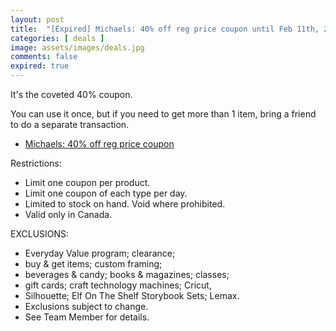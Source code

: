 ```yaml
---
layout: post
title:  "[Expired] Michaels: 40% off reg price coupon until Feb 11th, 2025"
categories: [ deals ]
image: assets/images/deals.jpg
comments: false
expired: true
---
```


It's the coveted 40% coupon.

You can use it once, but if you need to get more than 1 item, bring a friend to do a separate transaction.

- [Michaels: 40% off reg price coupon](https://canada.michaels.com/en/coupons)

Restrictions:
- Limit one coupon per product.
- Limit one coupon of each type per day.
- Limited to stock on hand. Void where prohibited.
- Valid only in Canada.

EXCLUSIONS: 
- Everyday Value program; clearance;
- buy & get items; custom framing;
- beverages & candy; books & magazines; classes;
- gift cards; craft technology machines; Cricut,
- Silhouette; Elf On The Shelf Storybook Sets; Lemax. 
- Exclusions subject to change.
- See Team Member for details.

